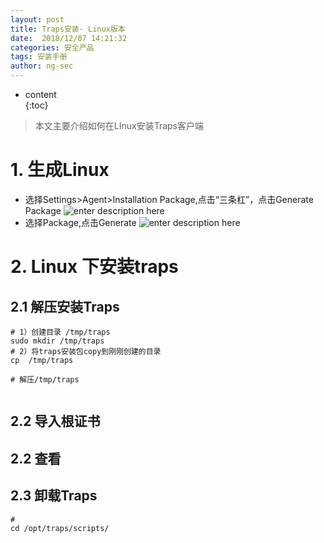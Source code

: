 ```yaml
---
layout: post  
title: Traps安装- Linux版本
date:  2018/12/07 14:21:32  
categories: 安全产品
tags: 安装手册   
author: ng-sec  
---
```


* content  
{:toc}

> 本文主要介绍如何在LInux安装Traps客户端

# 1. 生成Linux
- 选择Settings>Agent>Installation Package,点击“三条杠”，点击Generate Package
![enter description here](http://800wifi.com/ng-sec/1544418138635.png)
- 选择Package,点击Generate
![enter description here](http://800wifi.com/ng-sec/1544422264169.png)
# 2. Linux 下安装traps
## 2.1 解压安装Traps
 
``` shell?linenums
# 1）创建目录 /tmp/traps
sudo mkdir /tmp/traps
# 2）将traps安装包copy到刚刚创建的目录
cp  /tmp/traps

# 解压/tmp/traps


```
## 2.2 导入根证书

## 2.2 查看


## 2.3 卸载Traps

``` shell?linenums
# 
cd /opt/traps/scripts/
```


